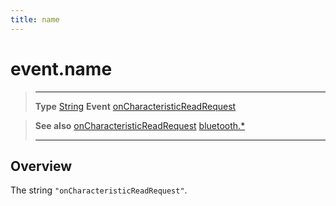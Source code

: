 ```yaml
---
title: name
---
```

# event.name

> --------------------- ------------------------------------------------------------------------------------------
> __Type__              [String](https://docs.coronalabs.com/api/type/String.html)
> __Event__             [onCharacteristicReadRequest](/plugin/bluetooth/type/Server/event/onCharacteristicReadRequest/)


> __See also__          [onCharacteristicReadRequest](/plugin/bluetooth/type/Server/event/onCharacteristicReadRequest/)
>						[bluetooth.*](/plugin/bluetooth/)
> --------------------- ------------------------------------------------------------------------------------------

## Overview

The string `"onCharacteristicReadRequest"`.